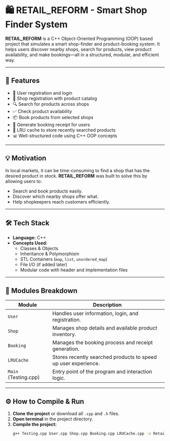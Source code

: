 # 🛍️ RETAIL_REFORM - Smart Shop Finder System

**RETAIL_REFORM** is a C++ Object-Oriented Programming (OOP) based project that simulates a smart shop-finder and product-booking system. It helps users discover nearby shops, search for products, view product availability, and make bookings—all in a structured, modular, and efficient way.

---

## 📌 Features

- 👤 User registration and login
- 🏪 Shop registration with product catalog
- 🔍 Search for products across shops
- ✅ Check product availability
- 📦 Book products from selected shops
- 🧾 Generate booking receipt for users
- 📜 LRU cache to store recently searched products
- 📊 Well-structured code using C++ OOP concepts

---

## 💡 Motivation

In local markets, it can be time-consuming to find a shop that has the desired product in stock. **RETAIL_REFORM** was built to solve this by allowing users to:

- Search and book products easily.
- Discover which nearby shops offer what.
- Help shopkeepers reach customers efficiently.

---

## 🛠️ Tech Stack

- **Language:** C++
- **Concepts Used:**
  - Classes & Objects
  - Inheritance & Polymorphism
  - STL Containers (`map`, `list`, `unordered_map`)
  - File I/O (if added later)
  - Modular code with header and implementation files

---

## 🧩 Modules Breakdown

| Module          | Description |
|----------------|-------------|
| `User`          | Handles user information, login, and registration. |
| `Shop`          | Manages shop details and available product inventory. |
| `Booking`       | Manages the booking process and receipt generation. |
| `LRUCache`      | Stores recently searched products to speed up user experience. |
| `Main` (Testing.cpp) | Entry point of the program and interaction logic. |

---

## ⚙️ How to Compile & Run

1. **Clone the project** or download all `.cpp` and `.h` files.
2. **Open terminal** in the project directory.
3. **Compile the project:**
   ```bash
   g++ Testing.cpp User.cpp Shop.cpp Booking.cpp LRUCache.cpp -o RetailReform
